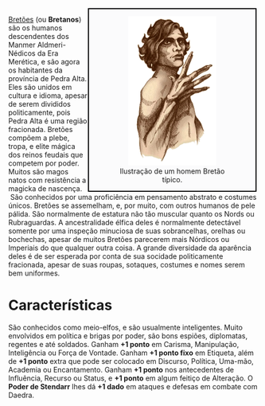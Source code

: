 <!-- TITLE: Bretão -->
<!-- SUBTITLE: Os Manmer de Pedra Alta -->

<div style="float: right; margin-right: 1%; background: #fbfbfc; border: 2px black solid;">
	<figure>
		<center><img src="/uploads/racas/breton.png"
			height="300"
			alt="Bretão">
		<figcaption style="margin-left: 2%; margin-right: 2%;">Ilustração de um homem Bretão típico.</figcaption></center>
	</figure>
</div>

[Bretões](https://pt.uesp.net/wiki/Lore:Bret%C3%A3o) (ou **Bretanos**) são os humanos descendentes dos Manmer Aldmeri-Nédicos da Era Merética, e são agora os habitantes da província de Pedra Alta. Eles são unidos em cultura e idioma, apesar de serem divididos politicamente, pois Pedra Alta é uma região fracionada. Bretões compõem a plebe, tropa, e elite mágica dos reinos feudais que competem por poder. Muitos são magos natos com resistência a magicka de nascença.  São conhecidos por uma proficiência em pensamento abstrato e costumes únicos. Bretões se assemelham, e, por muito, com outros humanos de pele pálida. São normalmente de estatura não tão muscular quanto os Nords ou Rubraguardas. A ancestralidade élfica deles é normalmente detectável somente por uma inspeção minuciosa de suas sobrancelhas, orelhas ou bochechas, apesar de muitos Bretões parecerem mais Nórdicos ou Imperiais do que qualquer outra coisa. A grande diversidade da aparência deles é de ser esperada por conta de sua socidade politicamente fracionada, apesar de suas roupas, sotaques, costumes e nomes serem bem uniformes.

# Características
São conhecidos como meio-elfos, e são usualmente inteligentes. Muito envolvidos em política e brigas por poder, são bons espiões, diplomatas, regentes e até soldados. Ganham **+1 ponto** em Carisma, Manipulação, Inteligência ou Força de Vontade. Ganham **+1 ponto fixo** em Etiqueta, além de **+1 ponto** extra que pode ser colocado em Discurso, Política, Uma-mão, Academia ou Encantamento. Ganham **+1 ponto** nos antecedentes de Influência, Recurso ou Status, e **+1 ponto** em algum feitiço de Alteração. O **Poder de Stendarr** lhes dá **+1 dado** em ataques e defesas em combate com Daedra.


